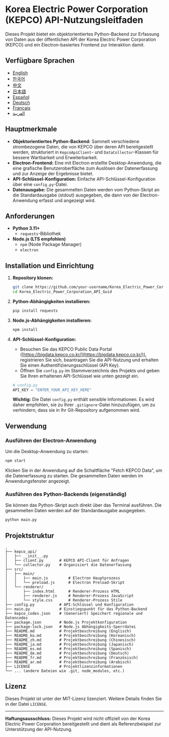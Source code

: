 # Korea Electric Power Corporation (KEPCO) API-Nutzungsleitfaden

Dieses Projekt bietet ein objektorientiertes Python-Backend zur Erfassung von Daten aus der öffentlichen API der Korea Electric Power Corporation (KEPCO) und ein Electron-basiertes Frontend zur Interaktion damit.

## Verfügbare Sprachen

*   [English](../README.md)
*   [한국어](README_ko.md)
*   [中文](README_zh.md)
*   [日本語](README_ja.md)
*   [Español](README_es.md)
*   [Deutsch](README_de.md)
*   [Français](README_fr.md)
*   [العربية](README_ar.md)

## Hauptmerkmale

*   **Objektorientiertes Python-Backend:** Sammelt verschiedene strombezogene Daten, die von KEPCO über deren API bereitgestellt werden, strukturiert in `KepcoApiClient`- und `DataCollector`-Klassen für bessere Wartbarkeit und Erweiterbarkeit.
*   **Electron-Frontend:** Eine mit Electron erstellte Desktop-Anwendung, die eine grafische Benutzeroberfläche zum Auslösen der Datenerfassung und zur Anzeige der Ergebnisse bietet.
*   **API-Schlüssel-Konfiguration:** Einfache API-Schlüssel-Konfiguration über eine `config.py`-Datei.
*   **Datenausgabe:** Die gesammelten Daten werden vom Python-Skript an die Standardausgabe (stdout) ausgegeben, die dann von der Electron-Anwendung erfasst und angezeigt wird.

## Anforderungen

*   **Python 3.11+**
    *   `requests`-Bibliothek
*   **Node.js (LTS empfohlen)**
    *   `npm` (Node Package Manager)
    *   `electron`

## Installation und Einrichtung

1.  **Repository klonen:**

    ```bash
    git clone https://github.com/your-username/Korea_Electric_Power_Corporation_API_Guid.git
    cd Korea_Electric_Power_Corporation_API_Guid
    ```

2.  **Python-Abhängigkeiten installieren:**

    ```bash
    pip install requests
    ```

3.  **Node.js-Abhängigkeiten installieren:**

    ```bash
    npm install
    ```

4.  **API-Schlüssel-Konfiguration:**

    *   Besuchen Sie das KEPCO Public Data Portal ([https://bigdata.kepco.co.kr/](https://bigdata.kepco.co.kr/)), registrieren Sie sich, beantragen Sie die API-Nutzung und erhalten Sie einen Authentifizierungsschlüssel (API Key).
    *   Öffnen Sie `config.py` im Stammverzeichnis des Projekts und geben Sie Ihren erhaltenen API-Schlüssel wie unten gezeigt ein.

    ```python
    # config.py
    API_KEY = "ENTER_YOUR_API_KEY_HERE"
    ```

    **Wichtig:** Die Datei `config.py` enthält sensible Informationen. Es wird daher empfohlen, sie zu Ihrer `.gitignore`-Datei hinzuzufügen, um zu verhindern, dass sie in Ihr Git-Repository aufgenommen wird.

## Verwendung

### Ausführen der Electron-Anwendung

Um die Desktop-Anwendung zu starten:

```bash
npm start
```

Klicken Sie in der Anwendung auf die Schaltfläche "Fetch KEPCO Data", um die Datenerfassung zu starten. Die gesammelten Daten werden im Anwendungsfenster angezeigt.

### Ausführen des Python-Backends (eigenständig)

Sie können das Python-Skript auch direkt über das Terminal ausführen. Die gesammelten Daten werden auf der Standardausgabe ausgegeben.

```bash
python main.py
```

## Projektstruktur

```
.
├── kepco_api/
│   ├── __init__.py
│   ├── client.py       # KEPCO API-Client für Anfragen
│   └── collector.py    # Organisiert die Datenerfassung
├── src/
│   ├── main/
│   │   ├── main.js         # Electron Hauptprozess
│   │   └── preload.js      # Electron Preload-Skript
│   └── renderer/
│       ├── index.html      # Renderer-Prozess HTML
│       ├── renderer.js     # Renderer-Prozess JavaScript
│       └── style.css       # Renderer-Prozess Stile
├── config.py           # API-Schlüssel und Konfiguration
├── main.py             # Einstiegspunkt für das Python-Backend
├── kepco_codes.json    # (Generiert) Speichert regionale und Datencodes
├── package.json        # Node.js Projektkonfiguration
├── package-lock.json   # Node.js Abhängigkeits-Sperrdatei
├── README.md           # Projektbeschreibung (Englisch)
├── README_ko.md        # Projektbeschreibung (Koreanisch)
├── README_zh.md        # Projektbeschreibung (Chinesisch)
├── README_ja.md        # Projektbeschreibung (Japanisch)
├── README_es.md        # Projektbeschreibung (Spanisch)
├── README_de.md        # Projektbeschreibung (Deutsch)
├── README_fr.md        # Projektbeschreibung (Französisch)
├── README_ar.md        # Projektbeschreibung (Arabisch)
├── LICENSE             # Projektlizenzinformationen
└── ... (andere Dateien wie .git, node_modules, etc.)
```

## Lizenz

Dieses Projekt ist unter der MIT-Lizenz lizenziert. Weitere Details finden Sie in der Datei `LICENSE`.

-----

**Haftungsausschluss:** Dieses Projekt wird nicht offiziell von der Korea Electric Power Corporation bereitgestellt und dient als Referenzbeispiel zur Unterstützung der API-Nutzung.